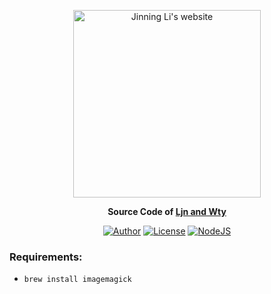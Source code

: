 <p align="center">
  <a href="https://jinningsjtu.github.io">
    <img alt="Jinning Li's website" src="https://jinningsjtu.github.io/favicon.jpg" width = "300">
  </a>
</p>
<p align="center">
  <strong>Source Code of <a href="https://jinningsjtu.github.io">Ljn and Wty</a></strong>
</p>
<p align="center">
  <a href="https://sjtuchips.github.io"><img alt="Author" src="https://img.shields.io/badge/author-Jinning Li-546e7a.svg?style=flat-square"></a>
  <a href="https://sjtuchips.github.io"><img alt="License" src="https://img.shields.io/badge/License-CC%20BY%20NC%20SA%203.0%20Unported-abb3ac.svg?style=flat-square"></a>
    <a href="https://nodejs.org"><img alt="NodeJS" src="https://img.shields.io/badge/node.js-8.7.0-43853d.svg?style=flat-square"></a>
</p>

### Requirements:
* `brew install imagemagick`
